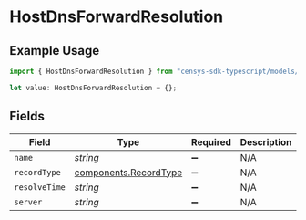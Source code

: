 # HostDnsForwardResolution

## Example Usage

```typescript
import { HostDnsForwardResolution } from "censys-sdk-typescript/models/components";

let value: HostDnsForwardResolution = {};
```

## Fields

| Field                                                          | Type                                                           | Required                                                       | Description                                                    |
| -------------------------------------------------------------- | -------------------------------------------------------------- | -------------------------------------------------------------- | -------------------------------------------------------------- |
| `name`                                                         | *string*                                                       | :heavy_minus_sign:                                             | N/A                                                            |
| `recordType`                                                   | [components.RecordType](../../models/components/recordtype.md) | :heavy_minus_sign:                                             | N/A                                                            |
| `resolveTime`                                                  | *string*                                                       | :heavy_minus_sign:                                             | N/A                                                            |
| `server`                                                       | *string*                                                       | :heavy_minus_sign:                                             | N/A                                                            |